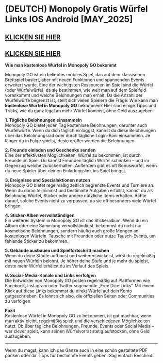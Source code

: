 # (DEUTCH) Monopoly Gratis Würfel Links IOS Android [MAY_2025]

## [KLICKEN SIE HIER](https://lookerstudio.google.com/s/i0yFe1wQxjY)
## [KLICKEN SIE HIER](https://lookerstudio.google.com/s/i0yFe1wQxjY)


**Wie man kostenlose Würfel in Monopoly GO bekommt**

Monopoly GO ist ein beliebtes mobiles Spiel, das auf dem klassischen Brettspiel basiert, aber mit neuen Funktionen und spannenden Events erweitert wurde. Eine der wichtigsten Ressourcen im Spiel sind die Würfel (oder Würfelwürfe), da sie bestimmen, wie weit man auf dem Spielfeld vorankommt und welche Belohnungen man erhält. Da die Anzahl der Würfelwürfe begrenzt ist, stellt sich vielen Spielern die Frage: Wie kann man **kostenlose Würfel in Monopoly GO** bekommen? Hier sind einige Tipps und Tricks, wie du ganz legal an mehr Würfel kommst, ohne Geld auszugeben.

**1. Tägliche Belohnungen einsammeln**  
Monopoly GO bietet jeden Tag kostenlose Belohnungen, darunter auch Würfelwürfe. Wenn du dich täglich einloggst, kannst du diese Belohnungen über das Belohnungsrad oder durch tägliche Login-Boni einsammeln. Je länger du in Folge spielst, desto größer werden die Belohnungen.

**2. Freunde einladen und Geschenke senden**  
Eine der effektivsten Möglichkeiten, Würfel zu bekommen, ist durch Freunde im Spiel. Du kannst Freunden täglich Würfel schenken – und im Gegenzug welche zurückerhalten. Außerdem gibt es oft Bonuswürfel, wenn du neue Spieler über deinen Einladungslink ins Spiel bringst.

**3. Ereignisse und Spezialaktionen nutzen**  
Monopoly GO bietet regelmäßig zeitlich begrenzte Events und Turniere an. Wenn du daran teilnimmst und bestimmte Aufgaben erfüllst, kannst du als Belohnung Würfel, Sticker oder andere nützliche Items erhalten. Achte darauf, solche Events nicht zu verpassen, da sie oft besonders viele Würfel bringen.

**4. Sticker-Alben vervollständigen**  
Ein weiteres System in Monopoly GO ist das Stickeralbum. Wenn du ein Album oder eine Sammlung vervollständigst, bekommst du nicht nur kosmetische Belohnungen, sondern häufig auch große Mengen an kostenlosen Würfeln. Tausche mit Freunden oder nutze Tausch-Events, um fehlende Sticker zu bekommen.

**5. Gebäude ausbauen und Spielfortschritt machen**  
Wenn du deine Städte aufbaust und weiterentwickelst, wirst du regelmäßig mit neuen Würfeln belohnt. Je höher deine Stufe und je mehr du spielst, desto mehr Würfel erhältst du im Verlauf des Spiels.

**6. Social-Media-Kanäle und Links verfolgen**  
Die Entwickler von Monopoly GO posten regelmäßig auf Plattformen wie Facebook, Instagram oder Twitter sogenannte „Free Dice Links“. Mit einem Klick auf diese Links bekommst du direkt Würfel auf dein Konto gutgeschrieben. Es lohnt sich also, die offiziellen Seiten oder Communities zu verfolgen.

**Fazit**  
Kostenlose Würfel in Monopoly GO zu bekommen, ist gut machbar, wenn man aktiv bleibt, regelmäßig spielt und die verschiedenen Möglichkeiten nutzt. Ob über tägliche Belohnungen, Freunde, Events oder Social Media – wer clever spielt, kann seinen Würfelvorrat stetig aufstocken, ohne Geld auszugeben.

---

Wenn du magst, kann ich das Ganze auch in eine schön gestaltete PDF packen oder dir Tipps für bestimmte Events geben. Sag einfach Bescheid!
